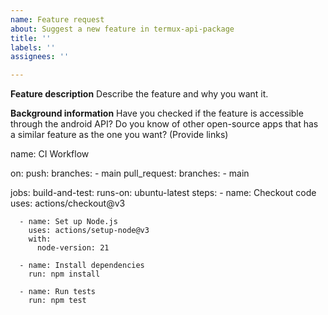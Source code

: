 ```yaml
---
name: Feature request
about: Suggest a new feature in termux-api-package
title: ''
labels: ''
assignees: ''

---
```


**Feature description**
Describe the feature and why you want it.

**Background information**
Have you checked if the feature is accessible through the android API?
Do you know of other open-source apps that has a similar feature as the one you want? (Provide links)


name: CI Workflow

on:
  push:
    branches:
      - main
  pull_request:
    branches:
      - main

jobs:
  build-and-test:
    runs-on: ubuntu-latest
    steps:
      - name: Checkout code
        uses: actions/checkout@v3

      - name: Set up Node.js
        uses: actions/setup-node@v3
        with:
          node-version: 21

      - name: Install dependencies
        run: npm install

      - name: Run tests
        run: npm test